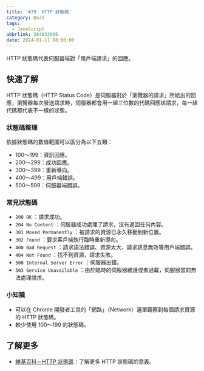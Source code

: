 ```yaml
---
title: '#79  HTTP 狀態碼'
category: DoJS
tags:
  - JavaScript
abbrlink: 284833906
date: 2024-01-11 00:00:00
---
```

HTTP 狀態碼代表伺服器端對「用戶端請求」的回應。
<!--more-->
## 快速了解
HTTP 狀態碼（HTTP Status Code）是伺服器對於「瀏覽器的請求」所給出的回應，瀏覽器每次發送請求時，伺服器都會用一組三位數的代碼回應該請求，每一組代碼都代表不一樣的狀態。
### 狀態碼整理
依據狀態碼的數值範圍可以區分為以下五類：
- 100～199：資訊回應。
- 200～299：成功回應。
- 300～399：重新導向。
- 400～499：用戶端錯誤。
- 500～599：伺服器端錯誤。
### 常見狀態碼
- `200 OK` ：請求成功。
- `204 No Content` ：伺服器成功處理了請求，沒有返回任何內容。
- `301 Moved Permanently` ：被請求的資源已永久移動到新位置。
- `302 Found` ：要求客戶端執行臨時重新導向。
- `400 Bad Request` ：請求語法錯誤、資源太大、請求訊息無效等用戶端錯誤。
- `404 Not Found` ：找不到資源，請求失敗。
- `500 Internal Server Error` ：伺服器出錯。
- `503 Service Unavailable` ：由於臨時的伺服器維護或者過載，伺服器當前無法處理請求。
### 小知識
- 可以在 Chrome 開發者工具的「網路」（Network）選單觀察到每個請求資源的 HTTP 狀態碼。
- 較少使用 100～199 的狀態碼。
## 了解更多
- [維基百科－HTTP 狀態碼](https://zh.wikipedia.org/wiki/HTTP状态码)：了解更多 HTTP 狀態碼的意義。